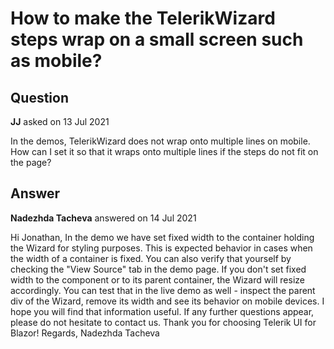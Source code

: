 # How to make the TelerikWizard steps wrap on a small screen such as mobile?

## Question

**JJ** asked on 13 Jul 2021

In the demos, TelerikWizard does not wrap onto multiple lines on mobile. How can I set it so that it wraps onto multiple lines if the steps do not fit on the page?

## Answer

**Nadezhda Tacheva** answered on 14 Jul 2021

Hi Jonathan, In the demo we have set fixed width to the container holding the Wizard for styling purposes. This is expected behavior in cases when the width of a container is fixed. You can also verify that yourself by checking the "View Source" tab in the demo page. If you don't set fixed width to the component or to its parent container, the Wizard will resize accordingly. You can test that in the live demo as well - inspect the parent div of the Wizard, remove its width and see its behavior on mobile devices. I hope you will find that information useful. If any further questions appear, please do not hesitate to contact us. Thank you for choosing Telerik UI for Blazor! Regards, Nadezhda Tacheva
